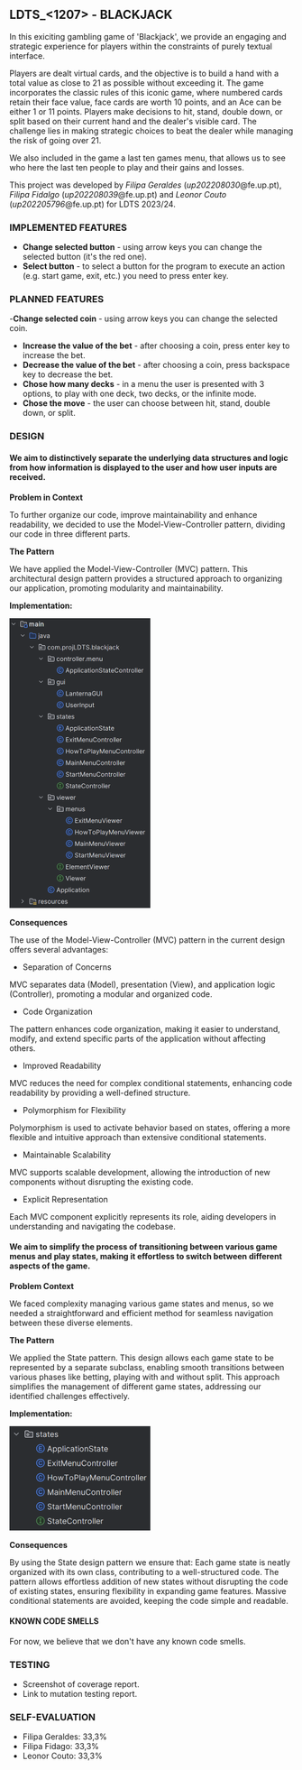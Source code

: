 ## LDTS_<1207> - BLACKJACK

In this exiciting gambling game of 'Blackjack', we provide an engaging and strategic experience for players within the constraints of purely textual interface.

Players are dealt virtual cards, and the objective is to build a hand with a total value as close to 21 as possible without exceeding it. The game incorporates the classic rules of this iconic game, where numbered cards retain their face value, face cards are worth 10 points, and an Ace can be either 1 or 11 points. Players make decisions to hit, stand, double down, or split based on their current hand and the dealer's visible card. The challenge lies in making strategic choices to beat the dealer while managing the risk of going over 21.

We also included in the game a last ten games menu, that allows us to see who here the last ten people to play and their gains and losses.

This project was developed by *Filipa Geraldes* (*up202208030*@fe.up.pt), *Filipa Fidalgo* (*up202208039*@fe.up.pt) and *Leonor Couto* (*up202205796*@fe.up.pt) for LDTS 2023/24.

### IMPLEMENTED FEATURES

- **Change selected button** - using arrow keys you can change the selected button (it's the red one).
- **Select button** - to select a button for the program to execute an action (e.g. start game, exit, etc.) you need to press enter key.


### PLANNED FEATURES

-**Change selected coin** - using arrow keys you can change the selected coin.
- **Increase the value of the bet** - after choosing a coin, press enter key to increase the bet.
- **Decrease the value of the bet** - after choosing a coin, press backspace key to decrease the bet.
- **Chose how many decks** - in a menu the user is presented with 3 options, to play with one deck, two decks, or the infinite mode.
- **Chose the move** - the user can choose between hit, stand, double down, or split.


### DESIGN

#### We aim to distinctively separate the underlying data structures and logic from how information is displayed to the user and how user inputs are received.

**Problem in Context**

To further organize our code, improve maintainability and enhance readability, we decided to use the Model-View-Controller pattern,
dividing our code in three different parts.

**The Pattern**

We have applied the Model-View-Controller (MVC) pattern.
This architectural design pattern provides a structured approach to organizing our application, promoting modularity and maintainability.

**Implementation:**


<img src='src/main/resources/photos/img.png' width='250'>

**Consequences** 

The use of the Model-View-Controller (MVC) pattern in the current design offers several advantages:

- Separation of Concerns 

MVC separates data (Model), presentation (View), and application logic (Controller), promoting a modular and organized code.

- Code Organization

The pattern enhances code organization, making it easier to understand, modify, and extend specific parts of the application without affecting others.

- Improved Readability

MVC reduces the need for complex conditional statements, enhancing code readability by providing a well-defined structure.

- Polymorphism for Flexibility

Polymorphism is used to activate behavior based on states, offering a more flexible and intuitive approach than extensive conditional statements.

- Maintainable Scalability

MVC supports scalable development, allowing the introduction of new components without disrupting the existing code.

- Explicit Representation

Each MVC component explicitly represents its role, aiding developers in understanding and navigating the codebase.


#### We aim to simplify the process of transitioning between various game menus and play states, making it effortless to switch between different aspects of the game.

**Problem Context**

We faced complexity managing various game states and menus, so we needed a straightforward and efficient method for seamless navigation between these diverse elements.

**The Pattern**

We applied the State pattern. This design allows each game state to be represented by a separate subclass, enabling smooth transitions between various phases like betting, playing with and without split. This approach simplifies the management of different game states, addressing our identified challenges effectively.

**Implementation:**

<img src='src/main/resources/photos/img2.png' width='250'>

**Consequences**

By using the State design pattern we ensure that: Each game state is neatly organized with its own class,
contributing to a well-structured code. The pattern allows effortless addition of new states without disrupting the code of existing states,
ensuring flexibility in expanding game features. Massive conditional statements are avoided, keeping the code simple and readable.


#### KNOWN CODE SMELLS

For now, we believe that we don't have any known code smells.

### TESTING

- Screenshot of coverage report.
- Link to mutation testing report.

### SELF-EVALUATION

- Filipa Geraldes: 33,3%
- Filipa Fidago: 33,3%
- Leonor Couto: 33,3%